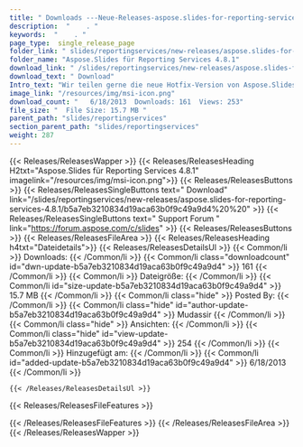 ```yaml
---
title: " Downloads ---Neue-Releases-aspose.slides-for-reporting-services-4.8.1 . "
description:  "    . " 
keywords:  "    . " 
page_type:  single_release_page
folder_link: " slides/reportingservices/new-releases/aspose.slides-for-reporting-services-4.8.1/"
folder_name: "Aspose.Slides für Reporting Services 4.8.1"
download_link: " /slides/reportingservices/new-releases/aspose.slides-for-reporting-services-4.8.1/b5a7eb3210834d19aca63b0f9c49a9d4"
download_text: " Download"
Intro_text: "Wir teilen gerne die neue Hotfix-Version von Aspose.Slides für Reporting Services..."
image_link: "/resources/img/msi-icon.png"
download_count: "   6/18/2013  Downloads: 161  Views: 253"
file_size: "  File Size: 15.7 MB "
parent_path: "slides/reportingservices"
section_parent_path: "slides/reportingservices"
weight: 287
---
```


{{< Releases/ReleasesWapper >}}
  {{< Releases/ReleasesHeading H2txt="Aspose.Slides für Reporting Services 4.8.1" imagelink="/resources/img/msi-icon.png">}}
  {{< Releases/ReleasesButtons >}}
    {{< Releases/ReleasesSingleButtons text=" Download" link="/slides/reportingservices/new-releases/aspose.slides-for-reporting-services-4.8.1/b5a7eb3210834d19aca63b0f9c49a9d4%20%20" >}}
    {{< Releases/ReleasesSingleButtons text=" Support Forum " link="https://forum.aspose.com/c/slides" >}}
  {{< Releases/ReleasesButtons >}}
  {{< Releases/ReleasesFileArea >}}
    {{< Releases/ReleasesHeading h4txt="Dateidetails">}}
    {{< Releases/ReleasesDetailsUl >}}
            {{< Common/li >}} Downloads: {{< /Common/li >}}
      {{< Common/li class="downloadcount" id="dwn-update-b5a7eb3210834d19aca63b0f9c49a9d4" >}} 161 {{< /Common/li >}}
      {{< Common/li >}} Dateigröße: {{< /Common/li >}}
      {{< Common/li id="size-update-b5a7eb3210834d19aca63b0f9c49a9d4" >}} 15.7 MB {{< /Common/li >}} 
      {{< Common/li  class="hide" >}} Posted By: {{< /Common/li >}} 
      {{< Common/li class="hide" id="author-update-b5a7eb3210834d19aca63b0f9c49a9d4" >}} Mudassir {{< /Common/li >}}
      {{< Common/li class="hide" >}} Ansichten: {{< /Common/li >}}
      {{< Common/li class="hide" id="view-update-b5a7eb3210834d19aca63b0f9c49a9d4" >}} 254 {{< /Common/li >}}
      {{< Common/li >}} Hinzugefügt am: {{< /Common/li >}}
      {{< Common/li id="added-update-b5a7eb3210834d19aca63b0f9c49a9d4" >}} 6/18/2013 {{< /Common/li >}} 

    {{< /Releases/ReleasesDetailsUl >}}

  {{< Releases/ReleasesFileFeatures >}}
      
  {{< /Releases/ReleasesFileFeatures >}}
 {{< /Releases/ReleasesFileArea >}}
{{< /Releases/ReleasesWapper >}}



